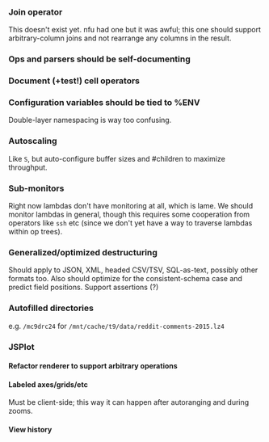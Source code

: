 ### Join operator
This doesn't exist yet. nfu had one but it was awful; this one should support
arbitrary-column joins and not rearrange any columns in the result.

### Ops and parsers should be self-documenting

### Document (+test!) cell operators

### Configuration variables should be tied to %ENV
Double-layer namespacing is way too confusing.

### Autoscaling
Like `S`, but auto-configure buffer sizes and #children to maximize throughput.

### Sub-monitors
Right now lambdas don't have monitoring at all, which is lame. We should
monitor lambdas in general, though this requires some cooperation from
operators like `ssh` etc (since we don't yet have a way to traverse lambdas
within op trees).

### Generalized/optimized destructuring
Should apply to JSON, XML, headed CSV/TSV, SQL-as-text, possibly other formats
too. Also should optimize for the consistent-schema case and predict field
positions. Support assertions (?)

### Autofilled directories
e.g. `/mc9drc24` for `/mnt/cache/t9/data/reddit-comments-2015.lz4`

### JSPlot
#### Refactor renderer to support arbitrary operations
#### Labeled axes/grids/etc
Must be client-side; this way it can happen after autoranging and during zooms.

#### View history
